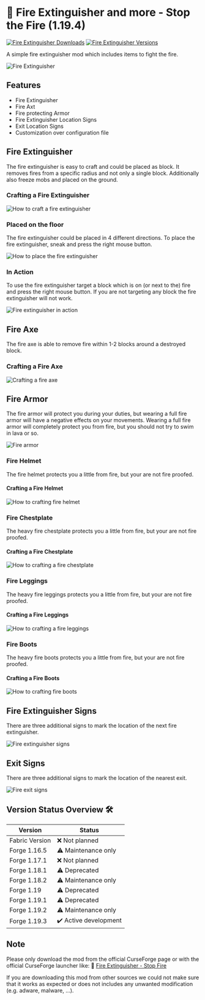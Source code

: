 # 🧯 Fire Extinguisher and more - Stop the Fire (1.19.4)

[![Fire Extinguisher Downloads](http://cf.way2muchnoise.eu/full_567225_downloads.svg)](https://www.curseforge.com/minecraft/mc-mods/fire-extinguisher)
[![Fire Extinguisher Versions](http://cf.way2muchnoise.eu/versions/Minecraft_567225_all.svg)](https://www.curseforge.com/minecraft/mc-mods/fire-extinguisher)

A simple fire extinguisher mod which includes items to fight the fire.

![Fire Extinguisher][logo]

## Features

- Fire Extinguisher
- Fire Axt
- Fire protecting Armor
- Fire Extinguisher Location Signs
- Exit Location Signs
- Customization over configuration file

## Fire Extinguisher

The fire extinguisher is easy to craft and could be placed as block.
It removes fires from a specific radius and not only a single block.
Additionally also freeze mobs and placed on the ground.

### Crafting a Fire Extinguisher

![How to craft a fire extinguisher][crafting]

### Placed on the floor

The fire extinguisher could be placed in 4 different directions.
To place the fire extinguisher, sneak and press the right mouse button.

![How to place the fire extinguisher][placed_on_floor]

### In Action

To use the fire extinguisher target a block which is on (or next to the) fire and press the right mouse button.
If you are not targeting any block the fire extinguisher will not work.

![Fire extinguisher in action][in_action]

## Fire Axe

The fire axe is able to remove fire within 1-2 blocks around a destroyed block.

### Crafting a Fire Axe

![Crafting a fire axe][crafting_axe]

## Fire Armor

The fire armor will protect you during your duties, but wearing a full fire armor will have a negative effects on your movements.
Wearing a full fire armor will completely protect you from fire, but you should not try to swim in lava or so.

![Fire armor][fire_armor]

### Fire Helmet

The fire helmet protects you a little from fire, but your are not fire proofed.

#### Crafting a Fire Helmet

![How to crafting fire helmet][crafting_helmet]

### Fire Chestplate

The heavy fire chestplate protects you a little from fire, but your are not fire proofed.

#### Crafting a Fire Chestplate

![How to crafting a fire chestplate][crafting_chestplate]

### Fire Leggings

The heavy fire leggings protects you a little from fire, but your are not fire proofed.

#### Crafting a Fire Leggings

![How to crafting a fire leggings][crafting_leggings]

### Fire Boots

The heavy fire boots protects you a little from fire, but your are not fire proofed.

#### Crafting a Fire Boots

![How to crafting fire boots][crafting_boots]

## Fire Extinguisher Signs

There are three additional signs to mark the location of the next fire extinguisher.

![Fire extinguisher signs][signs]

## Exit Signs

There are three additional signs to mark the location of the nearest exit.

![Fire exit signs][exit_signs]

## Version Status Overview 🛠️

| Version        | Status                |
| -------------- | --------------------- |
| Fabric Version | ❌ Not planned        |
| Forge 1.16.5   | ⚠️ Maintenance only   |
| Forge 1.17.1   | ❌ Not planned        |
| Forge 1.18.1   | ⚠️ Deprecated         |
| Forge 1.18.2   | ⚠️ Maintenance only   |
| Forge 1.19     | ⚠️ Deprecated         |
| Forge 1.19.1   | ⚠️ Deprecated         |
| Forge 1.19.2   | ⚠️ Maintenance only   |
| Forge 1.19.3   | ✔️ Active development |

## Note

Please only download the mod from the official CurseForge page or with the official CurseForge launcher like:
🚀 [Fire Extinguisher - Stop Fire][mod_page]

If you are downloading this mod from other sources we could not make sure that it works as expected or does not includes any unwanted modification (e.g. adware, malware, ...).

[mod_page]: https://www.curseforge.com/minecraft/mc-mods/fire-extinguisher
[crafting]: https://raw.githubusercontent.com/MarkusBordihn/BOs-Fire-Extinguisher/main/examples/crafting.png
[crafting_axe]: https://raw.githubusercontent.com/MarkusBordihn/BOs-Fire-Extinguisher/main/examples/crafting_axe.png
[crafting_boots]: https://raw.githubusercontent.com/MarkusBordihn/BOs-Fire-Extinguisher/main/examples/crafting_boots.png
[crafting_chestplate]: https://raw.githubusercontent.com/MarkusBordihn/BOs-Fire-Extinguisher/main/examples/crafting_chestplate.png
[crafting_helmet]: https://raw.githubusercontent.com/MarkusBordihn/BOs-Fire-Extinguisher/main/examples/crafting_helmet.png
[crafting_leggings]: https://raw.githubusercontent.com/MarkusBordihn/BOs-Fire-Extinguisher/main/examples/crafting_leggings.png
[exit_signs]: https://raw.githubusercontent.com/MarkusBordihn/BOs-Fire-Extinguisher/main/examples/exit_signs.png
[fire_armor]: https://raw.githubusercontent.com/MarkusBordihn/BOs-Fire-Extinguisher/main/examples/fire_armor.png
[in_action]: https://raw.githubusercontent.com/MarkusBordihn/BOs-Fire-Extinguisher/main/examples/in_action.png
[logo]: https://raw.githubusercontent.com/MarkusBordihn/BOs-Fire-Extinguisher/main/logo.png
[placed_on_floor]: https://raw.githubusercontent.com/MarkusBordihn/BOs-Fire-Extinguisher/main/examples/placed_on_floor.png
[signs]: https://raw.githubusercontent.com/MarkusBordihn/BOs-Fire-Extinguisher/main/examples/signs.png
